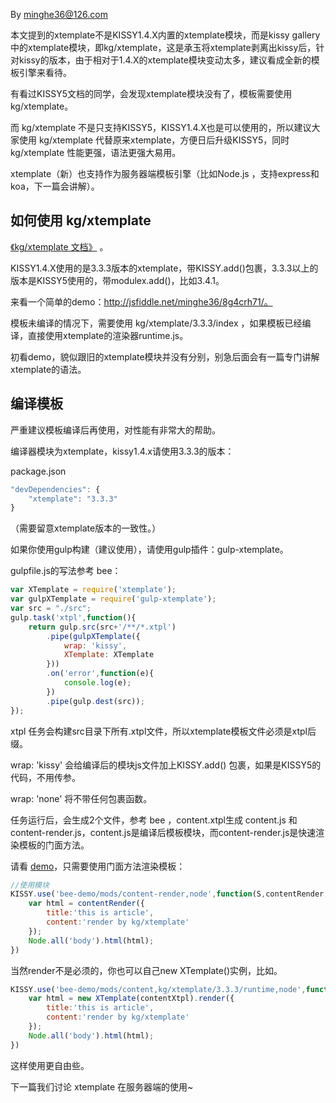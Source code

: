 By minghe36@126.com

本文提到的xtemplate不是KISSY1.4.X内置的xtemplate模块，而是kissy gallery中的xtemplate模块，即kg/xtemplate，这是承玉将xtemplate剥离出kissy后，针对kissy的版本，由于相对于1.4.X的xtemplate模块变动太多，建议看成全新的模板引擎来看待。

有看过KISSY5文档的同学，会发现xtemplate模块没有了，模板需要使用kg/xtemplate。

而 kg/xtemplate 不是只支持KISSY5，KISSY1.4.X也是可以使用的，所以建议大家使用 kg/xtemplate 代替原来xtemplate，方便日后升级KISSY5，同时 kg/xtemplate 性能更强，语法更强大易用。

xtemplate（新）也支持作为服务器端模板引擎（比如Node.js ，支持express和koa，下一篇会讲解）。

##  如何使用 kg/xtemplate

[《kg/xtemplate 文档》](http://gallery.kissyui.com/xtemplate/doc/guide/index.html) 。

KISSY1.4.X使用的是3.3.3版本的xtemplate，带KISSY.add()包裹，3.3.3以上的版本是KISSY5使用的，带modulex.add()，比如3.4.1。

来看一个简单的demo：http://jsfiddle.net/minghe36/8g4crh71/。

模板未编译的情况下，需要使用 kg/xtemplate/3.3.3/index ，如果模板已经编译，直接使用xtemplate的渲染器runtime.js。

初看demo，貌似跟旧的xtemplate模块并没有分别，别急后面会有一篇专门讲解xtemplate的语法。

## 编译模板
严重建议模板编译后再使用，对性能有非常大的帮助。

编译器模块为xtemplate，kissy1.4.x请使用3.3.3的版本：

package.json

```js
"devDependencies": {
    "xtemplate": "3.3.3"
}
```

（需要留意xtemplate版本的一致性。）

如果你使用gulp构建（建议使用），请使用gulp插件：gulp-xtemplate。

gulpfile.js的写法参考 bee：
```js
var XTemplate = require('xtemplate');
var gulpXTemplate = require('gulp-xtemplate');
var src = "./src";
gulp.task('xtpl',function(){
    return gulp.src(src+'/**/*.xtpl')
        .pipe(gulpXTemplate({
            wrap: 'kissy',
            XTemplate: XTemplate
        }))
        .on('error',function(e){
            console.log(e);
        })
        .pipe(gulp.dest(src));
});
```
xtpl 任务会构建src目录下所有.xtpl文件，所以xtemplate模板文件必须是xtpl后缀。

wrap: 'kissy' 会给编译后的模块js文件加上KISSY.add() 包裹，如果是KISSY5的代码，不用传参。

wrap: 'none' 将不带任何包裹函数。

任务运行后，会生成2个文件，参考 bee
，content.xtpl生成 content.js 和content-render.js，content.js是编译后模板模块，而content-render.js是快速渲染模板的门面方法。

请看 [demo](http://jsfiddle.net/minghe36/0onzL1La/)，只需要使用门面方法渲染模板：
```js
//使用模块
KISSY.use('bee-demo/mods/content-render,node',function(S,contentRender,Node){
    var html = contentRender({
        title:'this is article',
        content:'render by kg/xtemplate'
    });
    Node.all('body').html(html);
})
```
当然render不是必须的，你也可以自己new XTemplate()实例，比如。
```js
KISSY.use('bee-demo/mods/content,kg/xtemplate/3.3.3/runtime,node',function(S,contentXtpl,XTemplate,Node){
    var html = new XTemplate(contentXtpl).render({
        title:'this is article',
        content:'render by kg/xtemplate'
    });
    Node.all('body').html(html);
})
```
这样使用更自由些。

下一篇我们讨论 xtemplate 在服务器端的使用~